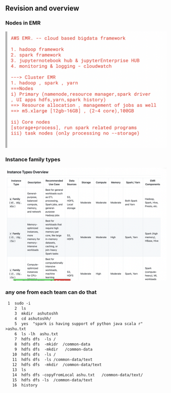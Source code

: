 ## Revision and overview 

### Nodes in EMR

<img src="nodes1.png">

### Instance family types 

<img src="type1.png">

### any one from each team can do that 

```
 1  sudo -i
    2  ls
    3  mkdir  ashutoshh
    4  cd ashutoshh/
    5  yes  "spark is having support of python java scala r"  >ashu.txt
    6  ls -lh  ashu.txt 
    7  hdfs dfs  -ls /
    8  hdfs dfs  -mkidr  /common-data
    9  hdfs dfs  -mkdir   /common-data
   10  hdfs dfs  -ls /
   11  hdfs dfs  -ls /common-data/text
   12  hdfs dfs  -mkdir  /common-data/text
   13  ls
   14  hdfs dfs -copyFromLocal ashu.txt   /common-data/text/
   15  hdfs dfs -ls  /common-data/text
   16  history 

```
